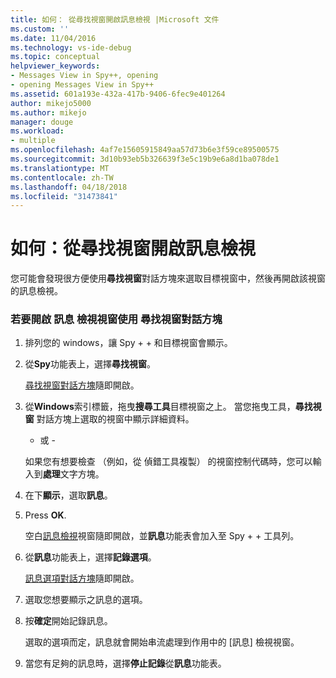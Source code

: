```yaml
---
title: 如何： 從尋找視窗開啟訊息檢視 |Microsoft 文件
ms.custom: ''
ms.date: 11/04/2016
ms.technology: vs-ide-debug
ms.topic: conceptual
helpviewer_keywords:
- Messages View in Spy++, opening
- opening Messages View in Spy++
ms.assetid: 601a193e-432a-417b-9406-6fec9e401264
author: mikejo5000
ms.author: mikejo
manager: douge
ms.workload:
- multiple
ms.openlocfilehash: 4af7e15605915849aa57d73b6e3f59ce89500575
ms.sourcegitcommit: 3d10b93eb5b326639f3e5c19b9e6a8d1ba078de1
ms.translationtype: MT
ms.contentlocale: zh-TW
ms.lasthandoff: 04/18/2018
ms.locfileid: "31473841"
---
```

# <a name="how-to-open-messages-view-from-find-window"></a>如何：從尋找視窗開啟訊息檢視
您可能會發現很方便使用**尋找視窗**對話方塊來選取目標視窗中，然後再開啟該視窗的訊息檢視。  
  
### <a name="to-open-a-messages-view-window-using-the-find-window-dialog-box"></a>若要開啟 訊息 檢視視窗使用 尋找視窗對話方塊  
  
1.  排列您的 windows，讓 Spy + + 和目標視窗會顯示。  
  
2.  從**Spy**功能表上，選擇**尋找視窗**。  
  
     [尋找視窗對話方塊](../debugger/find-window-dialog-box.md)隨即開啟。  
  
3.  從**Windows**索引標籤，拖曳**搜尋工具**目標視窗之上。 當您拖曳工具，**尋找視窗** 對話方塊上選取的視窗中顯示詳細資料。  
  
     - 或 -  
  
     如果您有想要檢查 （例如，從 偵錯工具複製） 的視窗控制代碼時，您可以輸入到**處理**文字方塊。  
  
4.  在下**顯示**，選取**訊息**。  
  
5.  Press **OK**.  
  
     空白[訊息檢視](../debugger/messages-view.md)視窗隨即開啟，並**訊息**功能表會加入至 Spy + + 工具列。  
  
6.  從**訊息**功能表上，選擇**記錄選項**。  
  
     [訊息選項對話方塊](../debugger/message-options-dialog-box.md)隨即開啟。  
  
7.  選取您想要顯示之訊息的選項。  
  
8.  按**確定**開始記錄訊息。  
  
     選取的選項而定，訊息就會開始串流處理到作用中的 [訊息] 檢視視窗。  
  
9. 當您有足夠的訊息時，選擇**停止記錄**從**訊息**功能表。
